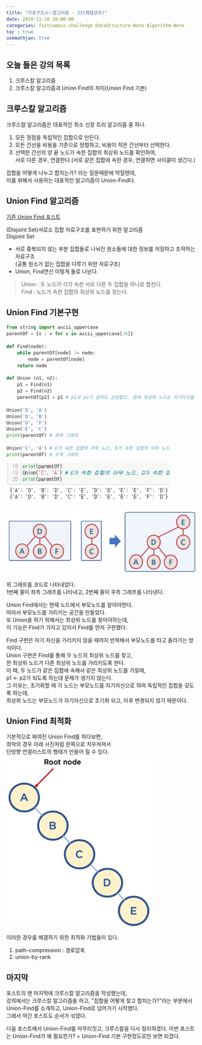 ```yaml
---
title: "자료구조/👉알고리즘 - 23(패캠강의)"
date: 2020-11-10 20:00:00
categories: fastcampus-challenge DataStructure-Note Algorithm-Note
toc : true
usemathjax: true
---
```

## 오늘 들은 강의 목록

1. 크루스칼 알고리즘
2. 크루스칼 알고리즘과 Union Find의 차이(Union Find 기본)

## 크루스칼 알고리즘

크루스칼 알고리즘은 대표적인 최소 신장 트리 알고리즘 중 하나.

1. 모든 정점을 독립적인 집합으로 만든다.
2. 모든 간선을 비용을 기준으로 정렬하고, 비용이 작은 간선부터 선택한다.
3. 선택한 간선의 양 끝 노드가 속한 집합의 최상위 노드를 확인하여,  
서로 다른 경우, 연결한다.(서로 같은 집합에 속한 경우, 연결하면 사이클이 생긴다.)

집합을 어떻게 나누고 합치는가? 라는 질문때문에 막힐텐데,  
이를 위해서 사용하는 대표적인 알고리즘이 Union-Find다.

## Union Find 알고리즘

[기존 Union Find 포스트](https://windowdong11.github.io/algorithm/union-find/Union-Find/)

(Disjoint Set)서로소 집합 자료구조를 표현하기 위한 알고리즘  
Disjoint Set

+ 서로 중복되지 않는 부분 집합들로 나눠진 원소들에 대한 정보를 저장하고 조작하는 자료구조  
(공통 원소가 없는 집합을 다루기 위한 자료구조)
+ Union, Find연산 이렇게 둘로 나뉜다.  

> Union : 두 노드가 각각 속한 서로 다른 두 집합을 하나로 합친다.  
> Find : 노드가 속한 집합의 최상위 노드를 찾는다.  

## Union Find 기본구현

```py
from string import ascii_uppercase
parentOf = {v : v for v in ascii_uppercase[:6]}

def Find(node):
    while parentOf[node] != node:
        node = parentOf[node]
    return node

def Union (n1, n2):
    p1 = Find(n1)
    p2 = Find(n2)
    parentOf[p2] = p1 # p1과 p2가 같아도 상관없다. 원래 최상위 노드는 자기자신을 가리키기 때문.

Union('D', 'A')
Union('D', 'B')
Union('D', 'F')
Union('E', 'C')
print(parentOf) # 좌측 그래프

Union('C', 'A') # E가 속한 집합의 아무 노드, D가 속한 집합의 아무 노드
print(parentOf) # 우측 그래프
```

![기본](/assets/images/fastchallenge/day23/basic-result.PNG)

![그래프](/assets/images/fastchallenge/day23/union.png)

위 그래프를 코드로 나타내었다.  
1번째 줄이 좌측 그래프를 나타내고, 2번째 줄이 우측 그래프를 나타낸다.  

Union Find에서는 현재 노드에서 부모노드를 알아야한다.  
따라서 부모노드를 가리키는 공간을 만들었다.  
또 Union을 하기 위해서는 최상위 노드를 찾아야하는데,  
이 기능은 Find가 가지고 있어서 Find를 먼저 구현했다.

Find 구현은 자기 자신을 가리키지 않을 때까지 반복해서 부모노드를 타고 올라가는 방식이다.  
Union 구현은 Find를 통해 두 노드의 최상위 노드를 찾고,  
한 최상위 노드가 다른 최상위 노드를 가리키도록 한다.  
이 때, 두 노드가 같은 집합에 속해서 같은 최상위 노드를 가질때,  
p1 <- p2가 되도록 하는데 문제가 생기지 않는다.  
그 이유는, 초기화할 때 각 노드는 부모노드를 자기자신으로 하여 독립적인 집합을 갖도록 하는데,  
최상위 노드는 부모노드가 자기자신으로 초기화 되고, 이후 변경되지 않기 때문이다.

## Union Find 최적화

기본적으로 짜여진 Union Find를 하다보면,  
최악의 경우 아래 사진처럼 한쪽으로 치우쳐져서  
단방향 연결리스트의 형태가 만들어 질 수 있다.  
![worst](/assets/images/fastchallenge/day23/worst.png)

이러한 경우를 해결하기 위한 최적화 기법들이 있다.  

1. path-compression : 경로압축
2. union-by-rank

## 마지막

포스트의 맨 마지막에 크루스칼 알고리즘을 작성했는데,  
강의에서는 크루스칼 알고리즘을 하고, "집합을 어떻게 찾고 합치는가?"라는 부분에서  
Union-Find를 소개하고, Union-Find로 넘어가기 시작했다.  
그래서 약간 포스트도 순서가 섞였다.

다음 포스트에서 Union-Find를 마무리짓고, 크루스칼을 다시 정리하겠다.
이번 포스트는 Union-Find가 왜 필요한가? + Union-Find 기본 구현정도로만 보면 되겠다.